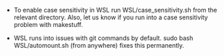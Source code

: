 
* To enable case sensitivity in WSL run WSL/case_sensitivity.sh from the relevant directory. Also, let us know if you run into a case sensitivity problem with makestuff.

* WSL runs into issues with git commands by default. sudo bash WSL/automount.sh (from anywhere) fixes this permanently. 

